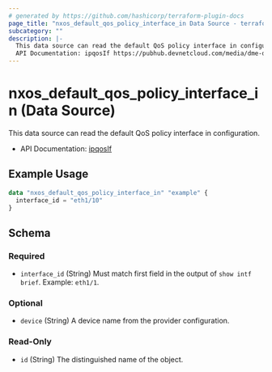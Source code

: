 ```yaml
---
# generated by https://github.com/hashicorp/terraform-plugin-docs
page_title: "nxos_default_qos_policy_interface_in Data Source - terraform-provider-nxos"
subcategory: ""
description: |-
  This data source can read the default QoS policy interface in configuration.
  API Documentation: ipqosIf https://pubhub.devnetcloud.com/media/dme-docs-10-2-2/docs/Qos/ipqos:If/
---
```


# nxos_default_qos_policy_interface_in (Data Source)

This data source can read the default QoS policy interface in configuration.

- API Documentation: [ipqosIf](https://pubhub.devnetcloud.com/media/dme-docs-10-2-2/docs/Qos/ipqos:If/)

## Example Usage

```terraform
data "nxos_default_qos_policy_interface_in" "example" {
  interface_id = "eth1/10"
}
```

<!-- schema generated by tfplugindocs -->
## Schema

### Required

- `interface_id` (String) Must match first field in the output of `show intf brief`. Example: `eth1/1`.

### Optional

- `device` (String) A device name from the provider configuration.

### Read-Only

- `id` (String) The distinguished name of the object.


